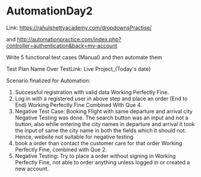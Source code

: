 # AutomationDay2
Link: https://rahulshettyacademy.com/dropdownsPractise/

and http://automationpractice.com/index.php?controller=authentication&back=my-account

Write 5 functional test cases (Manual) and then automate them

Test Plan Name Over TestLink: Live Project_(Today's date)

Scenario finalized for Automation:

1) Successful registration with valid data
  Working Perfectly Fine.
2) Log in with a registered user in above step and place an order (End to End)
  Working Perfectly Fine Combined With Que 4.
3) Negative Test Case: Booking Flight with same departure and arrival city
  Negative Testing was done. The search button was an input and not a button,
  also while entering the city names in departure and arrival it took the input of same the city name in both the fields which it should not.
  Hence, website not suitable for negative testing
4) book a order than contact the customer care for that order
  Working Perfectly Fine, combined with Que 2.
5) Negative Testing: Try to place a order without signing in
  Working Perfectly Fine, not able to order anything unless logged in or created a new account.
